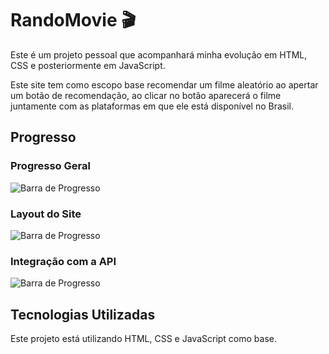 # RandoMovie 🎬

Este é um projeto pessoal que acompanhará minha evolução em HTML, CSS e posteriormente em JavaScript.

Este site tem como escopo base recomendar um filme aleatório ao apertar um botão de recomendação, ao clicar no botão aparecerá o filme juntamente com as plataformas em que ele está disponível no Brasil.

## Progresso

### Progresso Geral
![Barra de Progresso](https://geps.dev/progress/15?dangerColor=800000&warningColor=ff9900&successColor=006600)

### Layout do Site
![Barra de Progresso](https://geps.dev/progress/30?dangerColor=800000&warningColor=ff9900&successColor=006600)

### Integração com a API
![Barra de Progresso](https://geps.dev/progress/01?dangerColor=800000&warningColor=ff9900&successColor=006600)

## Tecnologias Utilizadas

Este projeto está utilizando HTML, CSS e JavaScript como base.
